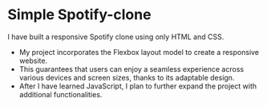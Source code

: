 #  Simple Spotify-clone
I have built a responsive Spotify clone using only HTML and CSS.
* My project incorporates the Flexbox layout model to create a responsive website.
* This guarantees that users can enjoy a seamless experience across various devices and screen sizes, thanks to its adaptable design.
* After I have learned JavaScript, I plan to further expand the project with additional functionalities. 
